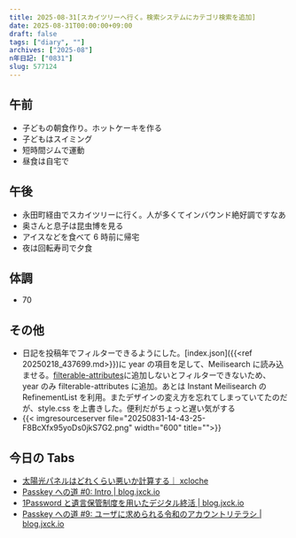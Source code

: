```yaml
---
title: 2025-08-31[スカイツリーへ行く。検索システムにカテゴリ検索を追加]
date: 2025-08-31T00:00:00+09:00
draft: false
tags: ["diary", ""]
archives: ["2025-08"]
n年日記: ["0831"]
slug: 577124
---
```


## 午前

- 子どもの朝食作り。ホットケーキを作る
- 子どもはスイミング
- 短時間ジムで運動
- 昼食は自宅で

## 午後

- 永田町経由でスカイツリーに行く。人が多くてインバウンド絶好調ですなあ
- 奥さんと息子は昆虫博を見る
- アイスなどを食べて 6 時前に帰宅
- 夜は回転寿司で夕食

## 体調

- 70

## その他

- 日記を投稿年でフィルターできるようにした。[index.json]({{<ref 20250218_437699.md>}})に year の項目を足して、Meilisearch に読み込ませる。[filterable-attributes](https://www.meilisearch.com/docs/reference/api/settings#filterable-attributes)に追加しないとフィルターできないため、 year のみ filterable-attributes に追加。あとは Instant Meilisearch の RefinementList を利用。またデザインの変え方を忘れてしまっていてたのだが、style.css を上書きした。便利だがちょっと遅い気がする
- {{< imgresourceserver file="20250831-14-43-25-F8BcXfx95yoDs0jkS7G2.png" width="600" title="">}}

## 今日の Tabs

- [太陽光パネルはどれくらい悪いか計算する｜ xcloche](https://note.com/xcloche/n/n5cc0162fa607?sub_rt=share_pb)
- [Passkey への道 #0: Intro | blog.jxck.io](https://blog.jxck.io/entries/2025-07-07/load-to-passkey-0.html)
- [1Password と遺言保管制度を用いたデジタル終活 | blog.jxck.io](https://blog.jxck.io/entries/2025-07-25/digital-regacy.html)
- [Passkey への道 #9: ユーザに求められる令和のアカウントリテラシ | blog.jxck.io](https://blog.jxck.io/entries/2025-07-16/load-to-passkey-9.html)
